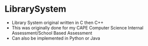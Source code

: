 # LibrarySystem
* Library System original written in C then C++
* This was originally done for my CAPE Computer Science Internal Assessment/School Based Assessment
* Can also be implemented in Python or Java
